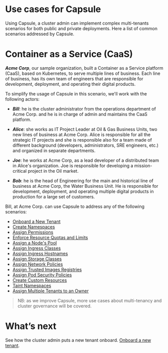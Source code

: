 # Use cases for Capsule
Using Capsule, a cluster admin can implement complex multi-tenants scenarios for both public and private deployments. Here a list of common scenarios addressed by Capsule.

# Container as a Service (CaaS)
***Acme Corp***, our sample organization, built a Container as a Service platform (CaaS), based on Kubernetes, to serve multiple lines of business. Each line of business, has its own team of engineers that are responsible for development, deployment, and operating their digital products.

To simplify the usage of Capsule in this scenario, we'll work with the following actors:

* ***Bill***:
  he is the cluster administrator from the operations department of Acme Corp. and he is in charge of admin and maintains the CaaS platform.

* ***Alice***:
  she works as IT Project Leader at Oil & Gas Business Units, two new lines of business at Acme Corp. Alice is responsible for all the strategic IT projects and she is responsible also for a team made of different background (developers, administrators, SRE engineers, etc.) and organized in separate departments.

* ***Joe***:
  he works at Acme Corp, as a lead developer of a distributed team in Alice's organization.
  Joe is responsible for developing a mission-critical project in the Oil market.

* ***Bob***:
  he is the head of Engineering for the main and historical line of business at Acme Corp, the Water Business Unit. He is responsible for development, deployment, and operating multiple digital products in production for a large set of customers.

Bill, at Acme Corp. can use Capsule to address any of the following scenarios:

* [Onboard a New Tenant](./onboarding.md)
* [Create Namespaces](./create-namespaces.md)
* [Assign Permissions](./permissions.md)
* [Enforce Resource Quotas and Limits](./resources-quota-limits.md)
* [Assign a Node's Pool](./nodes-pool.md)
* [Assign Ingress Classes](./ingress-classes.md)
* [Assign Ingress Hostnames](./ingress-hostnames.md)
* [Assign Storage Classes](./storage-classes.md)
* [Assign Network Policies](./network-policies.md)
* [Assign Trusted Images Registries](./images-registries.md)
* [Assign Pod Security Policies](./pod-security-policies.md)
* [Create Custom Resources](./custom-resources.md)
* [Taint Namespaces](./taint-namespaces.md)
* [Assign Multiple Tenants to an Owner](./multiple-tenants.md)

> NB: as we improve Capsule, more use cases about multi-tenancy and cluster governance will be covered.


# What’s next
See how the cluster admin puts a new tenant onboard. [Onboard a new tenant](./onboarding.md).